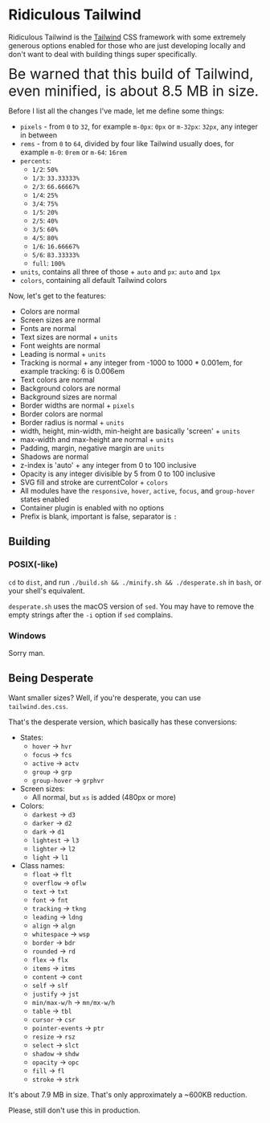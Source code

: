 # Ridiculous Tailwind

Ridiculous Tailwind is the [Tailwind](http://tailwindcss.com/) CSS framework with some extremely generous options enabled for those who are just developing locally and don't want to deal with building things super specifically.

<span style="font-size: 2em">Be warned that this build of Tailwind, even minified, is about 8.5 MB in size.</span>

Before I list all the changes I've made, let me define some things:

- `pixels` - from `0` to `32`, for example `m-0px`: `0px` or `m-32px`: `32px`, any integer in between
- `rems` - from `0` to `64`, divided by four like Tailwind usually does, for example `m-0`: `0rem` or `m-64`: `16rem`
- `percents`:
    - `1/2`: `50%`
    - `1/3`: `33.33333%`
    - `2/3`: `66.66667%`
    - `1/4`: `25%`
    - `3/4`: `75%`
    - `1/5`: `20%`
    - `2/5`: `40%`
    - `3/5`: `60%`
    - `4/5`: `80%`
    - `1/6`: `16.66667%`
    - `5/6`: `83.33333%`
    - `full`: `100%`
- `units`, contains all three of those + `auto` and `px`: `auto` and `1px`
- `colors`, containing all default Tailwind colors

Now, let's get to the features:

- Colors are normal
- Screen sizes are normal
- Fonts are normal
- Text sizes are normal + `units`
- Font weights are normal
- Leading is normal + `units`
- Tracking is normal + any integer from -1000 to 1000 * 0.001em, for example tracking: 6 is 0.006em
- Text colors are normal
- Background colors are normal
- Background sizes are normal
- Border widths are normal + `pixels`
- Border colors are normal
- Border radius is normal + `units`
- width, height, min-width, min-height are basically 'screen' + `units`
- max-width and max-height are normal + `units`
- Padding, margin, negative margin are `units`
- Shadows are normal
- z-index is 'auto' + any integer from 0 to 100 inclusive
- Opacity is any integer divisible by 5 from 0 to 100 inclusive
- SVG fill and stroke are currentColor + `colors`
- All modules have the `responsive`, `hover`, `active`, `focus`, and `group-hover` states enabled
- Container plugin is enabled with no options
- Prefix is blank, important is false, separator is `:`

## Building

### POSIX(-like)

`cd` to `dist`, and run `./build.sh && ./minify.sh && ./desperate.sh` in `bash`, or your shell's equivalent.

`desperate.sh` uses the macOS version of `sed`. You may have to remove the empty strings after the `-i` option if `sed` complains.

### Windows

Sorry man.

## Being Desperate

Want smaller sizes? Well, if you're desperate, you can use `tailwind.des.css`.

That's the desperate version, which basically has these conversions:

- States:
    - `hover` -> `hvr`
    - `focus` -> `fcs`
    - `active` -> `actv`
    - `group` -> `grp`
    - `group-hover` -> `grphvr`
- Screen sizes:
    - All normal, but `xs` is added (480px or more)
- Colors:
    - `darkest` -> `d3`
    - `darker` -> `d2`
    - `dark` -> `d1`
    - `lightest` -> `l3`
    - `lighter` -> `l2`
    - `light` -> `l1`
- Class names:
    - `float` -> `flt`
    - `overflow` -> `oflw`
    - `text` -> `txt`
    - `font` -> `fnt`
    - `tracking` -> `tkng`
    - `leading` -> `ldng`
    - `align` -> `algn`
    - `whitespace` -> `wsp`
    - `border` -> `bdr`
    - `rounded` -> `rd`
    - `flex` -> `flx`
    - `items` -> `itms`
    - `content` -> `cont`
    - `self` -> `slf`
    - `justify` -> `jst`
    - `min/max-w/h` -> `mn/mx-w/h`
    - `table` -> `tbl`
    - `cursor` -> `csr`
    - `pointer-events` -> `ptr`
    - `resize` -> `rsz`
    - `select` -> `slct`
    - `shadow` -> `shdw`
    - `opacity` -> `opc`
    - `fill` -> `fl`
    - `stroke` -> `strk`

It's about 7.9 MB in size. That's only approximately a ~600KB reduction.

Please, still don't use this in production.